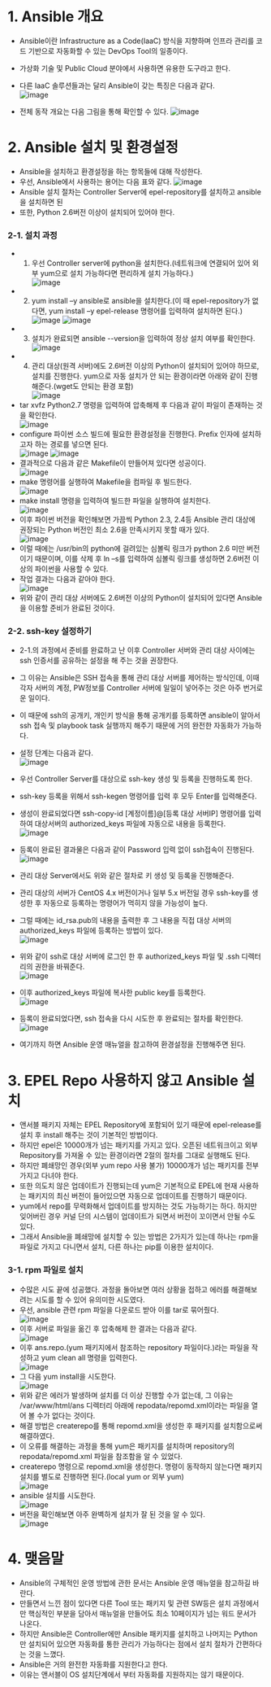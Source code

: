 # 1. Ansible 개요
- Ansible이란 Infrastructure as a Code(IaaC) 방식을 지향하며 인프라 관리를 코드 기반으로 자동화할 수 있는 DevOps Tool의 일종이다.
- 가상화 기술 및 Public Cloud 분야에서 사용하면 유용한 도구라고 한다.
- 다른 IaaC 솔루션들과는 달리 Ansible이 갖는 특징은 다음과 같다.  
![image](https://github.com/KangSeongKwan/AnsibleResearch/assets/99636945/358a2262-fd11-4aa2-9c64-c90b0b4a45c5)

- 전체 동작 개요는 다음 그림을 통해 확인할 수 있다.
![image](https://github.com/KangSeongKwan/AnsibleResearch/assets/99636945/d65046fa-521a-4b3f-9d1b-e32ae10839b4)

# 2. Ansible 설치 및 환경설정
- Ansible을 설치하고 환경설정을 하는 항목들에 대해 작성한다. 
- 우선, Ansible에서 사용하는 용어는 다음 표와 같다.
![image](https://github.com/KangSeongKwan/AnsibleResearch/assets/99636945/9e226e02-5bd6-4b07-b73f-32feec3a7cb6)
- Ansible 설치 절차는 Controller Server에 epel-repository를 설치하고 ansible을 설치하면 된
- 또한, Python 2.6버전 이상이 설치되어 있어야 한다.

### 2-1. 설치 과정
- 1. 우선 Controller server에 python을 설치한다.(네트워크에 연결되어 있어 외부 yum으로 설치 가능하다면 편리하게 설치 가능하다.)  
![image](https://github.com/KangSeongKwan/AnsibleResearch/assets/99636945/1b351231-15e8-46b3-b61e-e7c0cea25ea3)
- 2. yum install –y ansible로 ansible을 설치한다.(이 때 epel-repository가 없다면, yum install –y epel-release 명령어를 입력하여 설치하면 된다.)  
![image](https://github.com/KangSeongKwan/AnsibleResearch/assets/99636945/2bc10155-735e-4f93-9806-50fe02676c69)
![image](https://github.com/KangSeongKwan/AnsibleResearch/assets/99636945/aa66e1f2-cfac-4124-825e-5bcf25fa0ac2)
- 3. 설치가 완료되면 ansible --version을 입력하여 정상 설치 여부를 확인한다.  
![image](https://github.com/KangSeongKwan/AnsibleResearch/assets/99636945/ddc38548-da91-45a2-9238-8891cdc1ea21)
- 4. 관리 대상(원격 서버)에도 2.6버전 이상의 Python이 설치되어 있어야 하므로, 설치를 진행한다. yum으로 자동 설치가 안 되는 환경이라면 아래와 같이 진행해준다.(wget도 안되는 환경 포함)  
![image](https://github.com/KangSeongKwan/AnsibleResearch/assets/99636945/698a31d2-41b0-4a6e-b215-2f7be82356d0)
- tar xvfz Python2.7 명령을 입력하여 압축해제 후 다음과 같이 파일이 존재하는 것을 확인한다.  
![image](https://github.com/KangSeongKwan/AnsibleResearch/assets/99636945/19758c05-36f1-4bcb-b0fc-623fa26ad49d)
- configure 파이썬 소스 빌드에 필요한 환경설정을 진행한다. Prefix 인자에 설치하고자 하는 경로를 넣으면 된다.  
![image](https://github.com/KangSeongKwan/AnsibleResearch/assets/99636945/93085e8c-f87d-46ea-b16c-63999d95497f)
![image](https://github.com/KangSeongKwan/AnsibleResearch/assets/99636945/4a82c3be-0ac0-4744-bf10-822d9f9eb142)
- 결과적으로 다음과 같은 Makefile이 만들어져 있다면 성공이다.  
![image](https://github.com/KangSeongKwan/AnsibleResearch/assets/99636945/0b911682-9206-4d20-a1aa-837152d45aeb)
- make 명령어를 실행하여 Makefile을 컴파일 후 빌드한다.  
![image](https://github.com/KangSeongKwan/AnsibleResearch/assets/99636945/6adbac2a-325c-49f2-bcfe-b6d808456482)
- make install 명령을 입력하여 빌드한 파일을 실행하여 설치한다.  
![image](https://github.com/KangSeongKwan/AnsibleResearch/assets/99636945/f7564c65-7f47-45a5-861f-779a6184e3f3)
- 이후 파이썬 버전을 확인해보면 가끔씩 Python 2.3, 2.4등 Ansible 관리 대상에 권장되는 Python 버전인 최소 2.6을 만족시키지 못할 때가 있다.  
![image](https://github.com/KangSeongKwan/AnsibleResearch/assets/99636945/edc386a5-81a9-4c32-9cc4-11cf3a0fe689)
- 이럴 때에는 /usr/bin의 python에 걸려있는 심볼릭 링크가 python 2.6 미만 버전이기 때문이며, 이를 삭제 후 ln –s를 입력하여 심볼릭 링크를 생성하면 2.6버전 이상의 파이썬을 사용할 수 있다.
- 작업 결과는 다음과 같아야 한다.  
![image](https://github.com/KangSeongKwan/AnsibleResearch/assets/99636945/98065c42-bfcb-47e9-bbee-5c619471e95c)
- 위와 같이 관리 대상 서버에도 2.6버전 이상의 Python이 설치되어 있다면 Ansible을 이용할 준비가 완료된 것이다.

### 2-2. ssh-key 설정하기
- 2-1.의 과정에서 준비를 완료하고 난 이후 Controller 서버와 관리 대상 사이에는 ssh 인증서를 공유하는 설정을 해 주는 것을 권장한다.
- 그 이유는 Ansible은 SSH 접속을 통해 관리 대상 서버를 제어하는 방식인데, 이때 각자 서버의 계정, PW정보를 Controller 서버에 일일이 넣어주는 것은 아주 번거로운 일이다.
- 이 때문에 ssh의 공개키, 개인키 방식을 통해 공개키를 등록하면 ansible이 알아서 ssh 접속 및 playbook task 실행까지 해주기 때문에 거의 완전한 자동화가 가능하다.
- 설정 단계는 다음과 같다.  
![image](https://github.com/KangSeongKwan/AnsibleResearch/assets/99636945/c6ce040e-4e02-4237-a7a2-71a16b6a2460)
- 우선 Controller Server를 대상으로 ssh-key 생성 및 등록을 진행하도록 한다. 
- ssh-key 등록을 위해서 ssh-kegen 명령어를 입력 후 모두 Enter를 입력해준다.
- 생성이 완료되었다면 ssh-copy-id [계정이름]@[등록 대상 서버IP] 명령어를 입력하여 대상서버의 authorized_keys 파일에 자동으로 내용을 등록한다.  
 ![image](https://github.com/KangSeongKwan/AnsibleResearch/assets/99636945/cbfa0eab-87a2-472c-bc87-1f7ebf890f5a)
- 등록이 완료된 결과물은 다음과 같이 Password 입력 없이 ssh접속이 진행된다.  
![image](https://github.com/KangSeongKwan/AnsibleResearch/assets/99636945/add69dc8-772e-446a-a2b4-1bbe84664899)

- 관리 대상 Server에서도 위와 같은 절차로 키 생성 및 등록을 진행해준다. 
- 관리 대상의 서버가 CentOS 4.x 버전이거나 일부 5.x 버전일 경우 ssh-key를 생성한 후 자동으로 등록하는 명령어가 먹히지 않을 가능성이 높다.
- 그럴 때에는 id_rsa.pub의 내용을 출력한 후 그 내용을 직접 대상 서버의 authorized_keys 파일에 등록하는 방법이 있다.  
![image](https://github.com/KangSeongKwan/AnsibleResearch/assets/99636945/3bb532eb-6585-4341-b8a9-eb4cb21c662f)
- 위와 같이 ssh로 대상 서버에 로그인 한 후 authorized_keys 파일 및 .ssh 디렉터리의 권한을 바꿔준다.  
![image](https://github.com/KangSeongKwan/AnsibleResearch/assets/99636945/ec5f4d2f-de98-4360-b676-1108af34c9ac)
- 이후 authorized_keys 파일에 복사한 public key를 등록한다.  
![image](https://github.com/KangSeongKwan/AnsibleResearch/assets/99636945/0c20ed75-d6ab-40b0-8445-8387a29f2a47)
- 등록이 완료되었다면, ssh 접속을 다시 시도한 후 완료되는 절차를 확인한다.  
![image](https://github.com/KangSeongKwan/AnsibleResearch/assets/99636945/baf9426b-d4df-441f-88ae-1134e85f3078)
- 여기까지 하면 Ansible 운영 매뉴얼을 참고하여 환경설정을 진행해주면 된다.

# 3. EPEL Repo 사용하지 않고 Ansible 설치
- 앤서블 패키지 자체는 EPEL Repository에 포함되어 있기 때문에 epel-release를 설치 후 install 해주는 것이 기본적인 방법이다.
- 하지만 epel은 10000개가 넘는 패키지를 가지고 있다. 오픈된 네트워크이고 외부 Repository를 가져올 수 있는 환경이라면 2절의 절차를 그대로 실행해도 된다.
- 하지만 폐쇄망인 경우(외부 yum repo 사용 불가) 10000개가 넘는 패키지를 전부 가지고 다녀야 한다.
- 또한 의도치 않은 업데이트가 진행되는데 yum은 기본적으로 EPEL에 현재 사용하는 패키지의 최신 버전이 들어있으면 자동으로 업데이트를 진행하기 때문이다.
- yum에서 repo를 무력화해서 업데이트를 방지하는 것도 가능하기는 하다. 하지만 잊어버린 경우 커널 단의 시스템이 업데이트가 되면서 버전이 꼬이면서 안될 수도 있다.
- 그래서 Ansible을 폐쇄망에 설치할 수 있는 방법은 2가지가 있는데 하나는 rpm을 파일로 가지고 다니면서 설치, 다른 하나는 pip를 이용한 설치이다.

### 3-1. rpm 파일로 설치
- 수많은 시도 끝에 성공했다. 과정을 돌아보면 여러 상황을 접하고 에러를 해결해보려는 시도를 할 수 있어 유의미한 시도였다.
- 우선, ansible 관련 rpm 파일을 다운로드 받아 이를 tar로 묶어줬다.  
![image](https://github.com/KangSeongKwan/AnsibleResearch/assets/99636945/2fb4c018-8521-49fe-b437-9d502314680d)
- 이후 서버로 파일을 옮긴 후 압축해제 한 결과는 다음과 같다.  
![image](https://github.com/KangSeongKwan/AnsibleResearch/assets/99636945/e6726486-473c-4224-adad-41d6dfc940c7)
- 이후 ans.repo.(yum 패키지에서 참조하는 repository 파일이다.)라는 파일을 작성하고 yum clean all 명령을 입력한다.  
![image](https://github.com/KangSeongKwan/AnsibleResearch/assets/99636945/174d3644-3f0e-44b6-a72b-d3fa94cdcd45)
- 그 다음 yum install을 시도한다.  
![image](https://github.com/KangSeongKwan/AnsibleResearch/assets/99636945/a73575f3-9246-491c-b67b-3ac558f3f067)
- 위와 같은 에러가 발생하며 설치를 더 이상 진행할 수가 없는데, 그 이유는 /var/www/html/ans 디렉터리 아래에 repodata/repomd.xml이라는 파일을 열어 볼 수가 없다는 것이다.
- 해결 방법은 createrepo를 통해 repomd.xml을 생성한 후 패키지를 설치함으로써 해결하였다.
- 이 오류를 해결하는 과정을 통해 yum은 패키지를 설치하며 repository의 repodata/repomd.xml 파일을 참조함을 알 수 있었다.
- createrepo 명령으로 repomd.xml을 생성한다. 명령이 동작하지 않는다면 패키지 설치를 별도로 진행하면 된다.(local yum or 외부 yum)  
![image](https://github.com/KangSeongKwan/AnsibleResearch/assets/99636945/a2d68276-dd80-4478-bdda-010c6f64f3e7)
- ansible 설치를 시도한다.  
![image](https://github.com/KangSeongKwan/AnsibleResearch/assets/99636945/84ad3de2-ee23-4fa4-bc0c-f400ea0e8cfa)
- 버전을 확인해보면 아주 완벽하게 설치가 잘 된 것을 알 수 있다.  
![image](https://github.com/KangSeongKwan/AnsibleResearch/assets/99636945/3d4af1a9-66ba-4781-91b1-1991fd3249f8)

# 4. 맺음말
- Ansible의 구체적인 운영 방법에 관한 문서는 Ansible 운영 매뉴얼을 참고하길 바란다.
- 만들면서 느낀 점이 있다면 다른 Tool 또는 패키지 및 관련 SW등은 설치 과정에서만 핵심적인 부분을 담아서 매뉴얼을 만들어도 최소 10페이지가 넘는 워드 문서가 나온다.
- 하지만 Ansible은 Controller에만 Ansible 패키지를 설치하고 나머지는 Python만 설치되어 있으면 자동화를 통한 관리가 가능하다는 점에서 설치 절차가 간편하다는 것을 느꼈다.
- Ansible은 거의 완전한 자동화를 지원한다고 한다. 
- 이유는 앤서블이 OS 설치단계에서 부터 자동화를 지원하지는 않기 때문이다.


